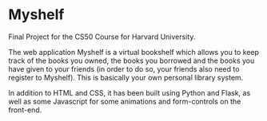 # Myshelf
Final Project for the CS50 Course for Harvard University.

The web application Myshelf is a virtual bookshelf which allows you to keep track of the books you owned,
the books you borrowed and the books you have given to your friends (in order to do so, your friends also need 
to register to Myshelf).
This is basically your own personal library system.

In addition to HTML and CSS, it has been built using Python and Flask, as well as some Javascript for some animations and form-controls 
on the front-end.
